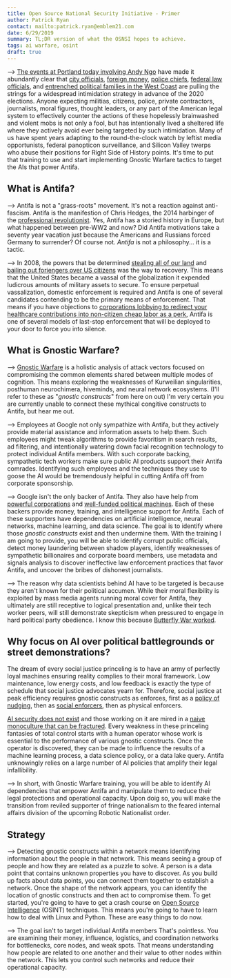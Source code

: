 ```yaml
---
title: Open Source National Security Initiative - Primer
author: Patrick Ryan
contact: mailto:patrick.ryan@emblem21.com
date: 6/29/2019
summary: TL;DR version of what the OSNSI hopes to achieve.
tags: ai warfare, osint
draft: true
---
```

--> [The events at Portland today involving Andy Ngo](https://twitter.com/Jimryan015/status/1145067852375851008) have made it abundantly clear that [city officials](https://www.washingtontimes.com/news/2018/oct/14/ted-wheeler-portland-mayor-stands-decision-allow-a/), [foreign money](https://archive.fo/QLZ0v), [police chiefs](https://archive.fo/JG4zc), [federal law officials](https://archive.fo/AMDyy), and [entrenched political families in the West Coast](https://archive.fo/7KviH) are pulling the strings for a widespread intimidation strategy in advance of the 2020 elections.  Anyone expecting militias, citizens, police, private contractors, journalists, moral figures, thought leaders, or any part of the American legal system to effectively counter the actions of these hopelessly brainwashed and violent mobs is not only a fool, but has intentionally lived a sheltered life where they actively avoid ever being targeted by such intimidation.  Many of us have spent years adapting to the round-the-clock watch by leftist media opportunists, federal panopticon surveillance, and Silicon Valley twerps who abuse their positions for Right Side of History points.  It's time to put that training to use and start implementing Gnostic Warfare tactics to target the AIs that power Antifa.

## What is Antifa?

--> Antifa is not a "grass-roots" movement.  It's not a reaction against anti-fascism.  Antifa is the manifestion of Chris Hedges, the 2014 harbinger of the [professional revolutionist](https://archive.fo/Ll8sI).  Yes, Antifa has a storied history in Europe, but what happened between pre-WW2 and now?  Did Antifa motivations take a seventy year vacation just because the Americans and Russians forced Germany to surrender?  Of course not.  *Antifa* is not a philosophy... it is a tactic.

--> In 2008, the powers that be determined [stealing all of our land](https://archive.fo/UIHnx#selection-437.1-437.532) and [bailing out foriengers over US citizens](https://archive.fo/9qXWW#selection-991.0-1013.68) was the way to recovery.  This means that the United States became a vassal of the globalization it expended ludicrous amounts of military assets to secure.  To ensure perpetual vassalization, domestic enforcement is required and Antifa is one of several candidates contending to be the primary means of enforcement.  That means if you have objections to [corporations lobbying to redirect your healthcare contributions into non-citizen cheap labor as a perk](https://archive.fo/5YpOY), Antifa is one of several models of last-stop enforcement that will be deployed to your door to force you into silence.

## What is Gnostic Warfare?

--> [Gnostic Warfare](/2018/06/02/Gnostic-Warfare/) is a holistic analysis of attack vectors focused on compromising the common elements shared between multiple modes of cognition.  This means exploring the weaknesses of Kurweilian singularities, posthuman neurochimera, hiveminds, and neural network ecosystems. (I'll refer to these as "*gnostic constructs*" from here on out)  I'm very certain you are currently unable to connect these mythical congitive constructs to Antifa, but hear me out.

--> Employees at Google not only sympathize with Antifa, but they actively provide material assistance and information assets to help them.  Such employees might tweak algorithms to provide favoritism in search results, ad filtering, and intentionally watering down facial recognition technology to protect individual Antifa members.  With such corporate backing, sympathetic tech workers make sure public AI products support their Antifa comrades.  Identifying such employees and the techniques they use to goose the AI would be tremendously helpful in cutting Antifa off from corporate sponsorship.

--> Google isn't the only backer of Antifa.  They also have help from [powerful corporations](https://archive.fo/EoNAs) and [well-funded political machines](https://archive.fo/ErZ2D).  Each of these backers provide money, training, and intelligence support for Antifa.  Each of these supporters have dependencies on artificial intelligence, neural networks, machine learning, and data science.  The goal is to identify where those *gnostic constructs* exist and then undermine them.  With the training I am going to provide, you will be able to identify corrupt public officials, detect money laundering between shadow players, identify weaknesses of sympathetic billionaires and corporate board members, use metadata and signals analysis to discover ineffective law enforcement practices that favor Antifa, and uncover the bribes of dishonest journalists.

--> The reason why data scientists behind AI have to be targeted is because they aren't known for their political accumen.  While their moral flexibility is exploited by mass media agents running moral cover for Antifa, they ultimately are still receptive to logical presentation and, unlike their tech worker peers, will still demonstrate skepticism when pressured to engage in hard political party obedience.  I know this because [Butterfly War worked](https://archive.fo/uuxnH).

## Why focus on AI over political battlegrounds or street demonstrations?

The dream of every social justice princeling is to have an army of perfectly loyal machines ensuring reality complies to their moral framework.  Low maintenance, low energy costs, and low feedback is exactly the type of schedule that social justice advocates yearn for.  Therefore, social justice at peak efficiency requires gnostic constructs as enforces, first as a [policy of nudging](https://en.wikipedia.org/wiki/Nudge_(book)), then as [social enforcers](https://archive.fo/t37SJ), then as physical enforcers.

[AI security does not exist](https://archive.fo/OVl6B) and those working on it are mired in a [naive monoculture that can be fractured](/2013/08/14/the-theory-of-fracturing-monocultures/).  Every weakness in these princeling fantasies of total control starts with a human operator whose work is essential to the performance of various gnostic constructs.  Once the operator is discovered, they can be made to influence the results of a machine learning process, a data science policy, or a data lake query.  Antifa unknowingly relies on a large number of AI policies that amplify their legal infallibility.

--> In short, with Gnostic Warfare training, you will be able to identify AI dependencies that empower Antifa and manipulate them to reduce their legal protections and operational capacity.  Upon doig so, you will make the transition from reviled supporter of fringe nationalism to the feared internal affairs division of the upcoming Robotic Nationalist order.

## Strategy

--> Detecting gnostic constructs within a network means identifying information about the people in that network.  This means seeing a group of people and how they are related as a puzzle to solve.  A person is a data point that contains unknown properties you have to discover.  As you build up facts about data points, you can connect them together to establish a network.  Once the shape of the network appears, you can identify the location of gnostic constructs and then act to compromise them.  To get started, you're going to have to get a crash course on [Open Source Intelligence](https://en.wikipedia.org/wiki/Open-source_intelligence) (OSINT) techniques.  This means you're going to have to learn how to deal with Linux and Python.  These are easy things to do now.

--> The goal isn't to target individual Antifa members  That's pointless.  You are examining their money, influence, logistics, and coordination networks for bottlenecks, core nodes, and weak spots.  That means understanding how people are related to one another and their value to other nodes within the network.  This lets you control such networks and reduce their operational capacity.